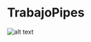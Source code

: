 # TrabajoPipes

![alt text](https://i.picsum.photos/id/766/536/354.jpg?hmac=KrpoQLGbf9dTRsJwnwijLOe9YNnJTOueavlOTYCnG2Q)
